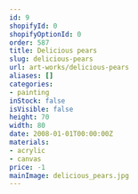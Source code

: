 ```yaml
---
id: 9
shopifyId: 0
shopifyOptionId: 0
order: 587
title: Delicious pears
slug: delicious-pears
url: art-works/delicious-pears
aliases: []
categories:
- painting
inStock: false
isVisible: false
height: 70
width: 80
date: 2008-01-01T00:00:00Z
materials:
- acrylic
- canvas
price: -1
mainImage: delicious_pears.jpg
---
```

